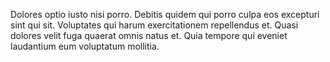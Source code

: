Dolores optio iusto nisi porro. Debitis quidem qui porro culpa eos excepturi sint qui sit. Voluptates qui harum exercitationem repellendus et. Quasi dolores velit fuga quaerat omnis natus et. Quia tempore qui eveniet laudantium eum voluptatum mollitia.